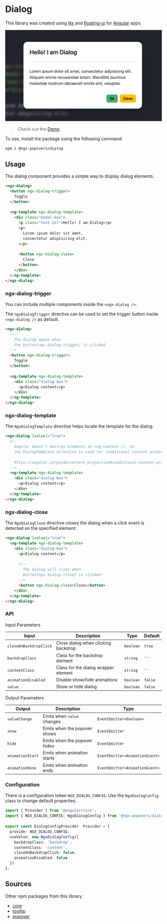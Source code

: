 # Dialog

This library was created using [Nx](https://nx.dev) and [floating-ui](https://floating-ui.com/)
for [Angular](https://angular.dev/) apps.

![Dialog Preview](https://raw.githubusercontent.com/al-march/ngx-popovers/main/packages/dialog/assets/preview.png)

> Check out the [Demo](https://ngx-popovers.vercel.app/docs/dialog)

To use, install the package using the following command:

```bash
npm i @ngx-popovers/dialog
```

## Usage

The dialog component provides a simple way to display dialog elements.

```html
<ngx-dialog>
  <button ngx-dialog-trigger>
    Toggle
  </button>

  <ng-template ngx-dialog-template>
    <div class="modal-box">
      <p class="text-2xl">Hello! I am Dialog</p>
      <p>
        Lorem ipsum dolor sit amet,
        consectetur adipisicing elit.
      </p>

      <button ngx-dialog-close>
        Close
      </button>
    </div>
  </ng-template>
</ngx-dialog>
```

### ngx-dialog-trigger

You can include multiple components inside the `<ngx-dialog />`.

The `ngxDialogTrigger` directive can be used to set the trigger button inside `<ngx-dialog />` as default.

```html
<ngx-dialog>
  <!-- 
    The dialog opens when 
    the button[ngx-dialog-trigger] is clicked 
  -->
  <button ngx-dialog-trigger>
    Toggle
  </button>

  <ng-template ngx-dialog-template>
    <div class="dialog-box">
      <p>Dialog content</p>
    </div>
  </ng-template>
</ngx-dialog>
```

### ngx-dialog-template

The `NgxDialogTemplate` directive helps locate the template for the dialog.

```html
<ngx-dialog [value]="true">
  <!-- 
    Angular doesn't destroy elements in <ng-content />, so
    the DialogTemplate directive is used for conditional content projection.
    
    https://angular.io/guide/content-projection#conditional-content-projection
  -->
  <ng-template ngx-dialog-template>
    <div class="dialog-box">
      <p>Dialog content</p>
    </div>
  </ng-template>
</ngx-dialog>
```

### ngx-dialog-close

The `NgxDialogClose` directive closes the dialog when a click event is detected on the specified element.

```html
<ngx-dialog [value]="true">
  <ng-template ngx-dialog-template>
    <div class="dialog-box">
      <p>Dialog content</p>

      <!-- 
        The dialog will close when 
        button[ngx-dialog-close] is clicked 
      -->
      <button ngx-dialog-close>Close</button>
    </div>
  </ng-template>
</ngx-dialog>
```

### API

Input Parameters

| Input                  | Description                          | Type      | Default |
|------------------------|--------------------------------------|-----------|---------|
| `closeOnBackdropClick` | Close dialog when clicking backdrop  | `boolean` | `true`  |
| `backdropClass`        | Class for the backdrop element       | `string`  | `''`    |
| `contentClass`         | Class for the dialog wrapper element | `string`  | `''`    |
| `animationDisabled`    | Disable show/hide animations         | `boolean` | `false` |
| `value`                | Show or hide dialog                  | `boolean` | `false` |

Output Parameters

| Output           | Description                  | Type                           |
|------------------|------------------------------|--------------------------------|
| `valueChange`    | Emits when `value` changes   | `EventEmitter<boolean>`        |
| `show`           | Emits when the popover shows | `EventEmitter`                 |
| `hide`           | Emits when the popover hides | `EventEmitter`                 |
| `animationStart` | Emits when animation starts  | `EventEmitter<AnimationEvent>` |
| `animationDone`  | Emits when animation ends    | `EventEmitter<AnimationEvent>` |

### Configuration

There is a configuration token `NGX_DIALOG_CONFIG`.
Use the `NgxDialogConfig` class to change default properties.

```typescript
import { Provider } from '@angular/core';
import { NGX_DIALOG_CONFIG, NgxDialogConfig } from '@ngx-popovers/dialog';

export const DialogConfigProvider: Provider = {
  provide: NGX_DIALOG_CONFIG,
  useValue: new NgxDialogConfig({
    backdropClass: 'backdrop',
    contentClass: 'content',
    closeOnBackdropClick: false,
    animationDisabled: false
  })
};
```

## Sources

Other npm packages from this library:

* [core](https://www.npmjs.com/package/@ngx-popovers/core)
* [tooltip](https://www.npmjs.com/package/@ngx-popovers/tooltip)
* [popover](https://www.npmjs.com/package/@ngx-popovers/popover)
